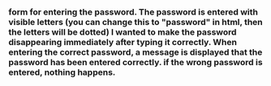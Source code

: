 ### form for entering the password. The password is entered with visible letters (you can change this to "password" in html, then the letters will be dotted) I wanted to make the password disappearing  immediately after typing it correctly. When entering the correct password, a message is displayed that the password has been entered correctly. if the wrong password is entered, nothing happens.
